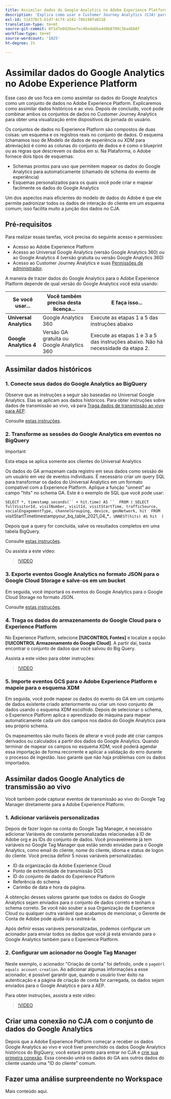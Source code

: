 ```yaml
---
title: Assimilar dados do Google Analytics no Adobe Experience Platform
description: 'Explica como usar o Customer Journey Analytics (CJA) para assimilar seus dados de Google Analytics e firebase no Adobe Experience Platform. '
exl-id: 314378c5-b1d7-4c74-a241-786198fa0218
translation-type: tm+mt
source-git-commit: 0f1d7e0d26eefec46edabba4d0b8709c3bad6b8f
workflow-type: tm+mt
source-wordcount: '1025'
ht-degree: 1%

---
```



# Assimilar dados do Google Analytics no Adobe Experience Platform

Esse caso de uso foca em como assimilar os dados do Google Analytics como um conjunto de dados no Adobe Experience Platform. Explicaremos como assimilar dados históricos e ao vivo. Depois de concluído, você pode combinar ambos os conjuntos de dados no Customer Journey Analytics para obter uma visualização entre dispositivos da jornada do usuário.

Os conjuntos de dados no Experience Platform são compostos de duas coisas: um esquema e os registros reais no conjunto de dados. O esquema (chamamos isso de Modelo de dados de experiência ou XDM para abreviação) é como as colunas do conjunto de dados e é como o blueprint ou as regras que descrevem os dados em si. Na Plataforma, o Adobe fornece dois tipos de esquemas:

* Schemas prontos para uso que permitem mapear os dados do Google Analytics para automaticamente (chamado de schema do evento de experiência)
* Esquemas personalizados para os quais você pode criar e mapear facilmente os dados do Google Analytics

Um dos aspectos mais eficientes do modelo de dados do Adobe é que ele permite padronizar todos os dados de interação do cliente em um esquema comum; isso facilita muito a junção dos dados no CJA.

## Pré-requisitos

Para realizar essas tarefas, você precisa do seguinte acesso e permissões:

* Acesso ao Adobe Experience Platform
* Acesso ao Universal Google Analytics (versão Google Analytics 360) ou ao Google Analytics 4 (versão gratuita ou versão Google Analytics 360)
* Acesso ao Customer Journey Analytics e suas [Permissões de administrador](https://experienceleague.adobe.com/docs/analytics-platform/using/cja-overview/cja-overview.html?lang=pt-BR#admin-access-permissions).

A maneira de trazer dados do Google Analytics para o Adobe Experience Platform depende de qual versão do Google Analytics você está usando:

| Se você usar... | Você também precisa desta licença... | E faça isso... |
| --- | --- | --- |
| **Universal Analytics** | Google Analytics 360 | Execute as etapas 1 a 5 das instruções abaixo |
| **Google Analytics 4** | Versão GA gratuita ou Google Analytics 360 | Execute as etapas 1 e 3 a 5 das instruções abaixo. Não há necessidade da etapa 2. |

## Assimilar dados históricos

### 1. Conecte seus dados do Google Analytics ao BigQuery

Observe que as instruções a seguir são baseadas no Universal Google Analytics. Elas se aplicam aos dados históricos. Para obter instruções sobre dados de transmissão ao vivo, vá para [Traga dados de transmissão ao vivo para AEP](https://experienceleague.adobe.com/docs/analytics-platform/using/cja-usecases/ga-to-cja.html?lang=en#ingest-live-streaming-google-analytics-data).

Consulte [estas instruções](https://support.google.com/analytics/answer/3416092?hl=en).

### 2. Transforme as sessões do Google Analytics em eventos no BigQuery

>[!IMPORTANT]
>
>Esta etapa se aplica somente aos clientes do Universal Analytics

Os dados do GA armazenam cada registro em seus dados como sessão de um usuário em vez de eventos individuais. É necessário criar um query SQL para transformar os dados do Universal Analytics em um formato compatível com a Experience Platform. Aplique a função &quot;unnest&quot; ao campo &quot;hits&quot; no schema GA. Este é o exemplo de SQL que você pode usar:

`SELECT
*,
timestamp_seconds(`` + hit.time) AS `` 
FROM
(
SELECT
fullVisitorId,
visitNumber,
visitId,
visitStartTime,
trafficSource,
socialEngagementType,
channelGrouping,
device,
geoNetwork,
hit 
FROM
`visitStartTimetimestampyour_bq_table_2021_04_*`,
UNNEST(hits) AS hit 
)`

Depois que a query for concluída, salve os resultados completos em uma tabela BigQuery.

Consulte [estas instruções](https://support.google.com/analytics/answer/7029846?hl=en&amp;ref_topic=9359001#zippy=%2Cold-export-schema%2Cuse-this-script-to-migrate-existing-bigquery-datasets-from-the-old-export-schema-to-the-new-one%2Cscript-migration-scriptsql).

Ou assista a este vídeo:

>[!VIDEO](https://video.tv.adobe.com/v/332634)

### 3. Exporte eventos Google Analytics no formato JSON para o Google Cloud Storage e salve-os em um bucket

Em seguida, você importará os eventos do Google Analytics para o Google Cloud Storage no formato JSON.

Consulte [estas instruções](https://support.google.com/analytics/answer/3437719?hl=en&amp;ref_topic=3416089).

### 4. Traga os dados do armazenamento do Google Cloud para o Experience Platform

No Experience Platform, selecione **[!UICONTROL Fontes]** e localize a opção **[!UICONTROL Armazenamento do Google Cloud]**. A partir daí, basta encontrar o conjunto de dados que você salvou do Big Query.

Assista a este vídeo para obter instruções:

>[!VIDEO](https://video.tv.adobe.com/v/332641)

### 5. Importe eventos GCS para o Adobe Experience Platform e mapeie para o esquema XDM

Em seguida, você pode mapear os dados do evento do GA em um conjunto de dados existente criado anteriormente ou criar um novo conjunto de dados usando o esquema XDM escolhido. Depois de selecionar o schema, o Experience Platform aplica o aprendizado de máquina para mapear automaticamente cada um dos campos nos dados do Google Analytics para seu próprio schema.

Os mapeamentos são muito fáceis de alterar e você pode até criar campos derivados ou calculados a partir dos dados do Google Analytics. Quando terminar de mapear os campos no esquema XDM, você poderá agendar essa importação de forma recorrente e aplicar a validação do erro durante o processo de ingestão. Isso garante que não haja problemas com os dados importados.

## Assimilar dados Google Analytics de transmissão ao vivo

Você também pode capturar eventos de transmissão ao vivo do Google Tag Manager diretamente para a Adobe Experience Platform.

### 1. Adicionar variáveis personalizadas

Depois de fazer logon na conta do Google Tag Manager, é necessário adicionar Variáveis de constante personalizadas relacionadas à ID de Adobe org e às IDs do conjunto de dados. Você provavelmente já tem variáveis no Google Tag Manager que estão sendo enviadas para o Google Analytics, como email do cliente, nome do cliente, idioma e status de logon do cliente. Você precisa definir 5 novas variáveis personalizadas:

* ID da organização da Adobe Experience Cloud
* Ponto de extremidade de transmissão DCS
* ID do conjunto de dados do Experience Platform
* Referência do schema
* Carimbo de data e hora da página.

A obtenção desses valores garante que todos os dados do Google Analytics sejam enviados para o conjunto de dados correto e tenham o schema correto. Se você não souber a sua Organização de Experience Cloud ou qualquer outra variável que acabamos de mencionar, o Gerente de Conta de Adobe pode ajudá-lo a rastreá-la.

Após definir essas variáveis personalizadas, podemos configurar um acionador para enviar todos os dados que você já está enviando para o Google Analytics também para o Experience Platform.

### 2. Configurar um acionador no Google Tag Manager

Neste exemplo, o acionador &quot;Criação de conta&quot; foi definido, onde o `pageUrl equals account-creation`. Ao adicionar algumas informações a esse acionador, é possível garantir que, quando o usuário tiver êxito na autenticação e a página de criação de conta for carregada, os dados sejam enviados para o Google Analytics e para a AEP.

Para obter instruções, assista a este vídeo:

>[!VIDEO](https://video.tv.adobe.com/v/332668)

## Criar uma conexão no CJA com o conjunto de dados do Google Analytics

Depois que a Adobe Experience Platform começar a receber os dados Google Analytics ao vivo e você tiver preenchido os dados Google Analytics históricos do BigQuery, você estará pronto para entrar no CJA e
[crie sua primeira conexão](/help/connections/create-connection.md). Essa conexão unirá os dados do GA aos outros dados do cliente usando uma &quot;ID do cliente&quot; comum.

## Fazer uma análise surpreendente no Workspace

Mais conteúdo aqui.